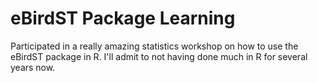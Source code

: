 # eBirdST Package Learning

Participated in a really amazing statistics workshop on how to use the eBirdST package in R. I'll admit to not having done much in R for several years now.
